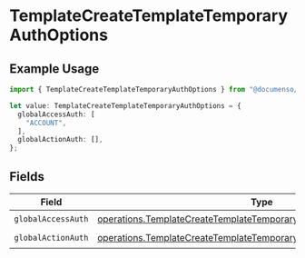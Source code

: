 # TemplateCreateTemplateTemporaryAuthOptions

## Example Usage

```typescript
import { TemplateCreateTemplateTemporaryAuthOptions } from "@documenso/sdk-typescript/models/operations";

let value: TemplateCreateTemplateTemporaryAuthOptions = {
  globalAccessAuth: [
    "ACCOUNT",
  ],
  globalActionAuth: [],
};
```

## Fields

| Field                                                                                                                                                      | Type                                                                                                                                                       | Required                                                                                                                                                   | Description                                                                                                                                                |
| ---------------------------------------------------------------------------------------------------------------------------------------------------------- | ---------------------------------------------------------------------------------------------------------------------------------------------------------- | ---------------------------------------------------------------------------------------------------------------------------------------------------------- | ---------------------------------------------------------------------------------------------------------------------------------------------------------- |
| `globalAccessAuth`                                                                                                                                         | [operations.TemplateCreateTemplateTemporaryGlobalAccessAuthResponse](../../models/operations/templatecreatetemplatetemporaryglobalaccessauthresponse.md)[] | :heavy_check_mark:                                                                                                                                         | N/A                                                                                                                                                        |
| `globalActionAuth`                                                                                                                                         | [operations.TemplateCreateTemplateTemporaryGlobalActionAuthResponse](../../models/operations/templatecreatetemplatetemporaryglobalactionauthresponse.md)[] | :heavy_check_mark:                                                                                                                                         | N/A                                                                                                                                                        |
